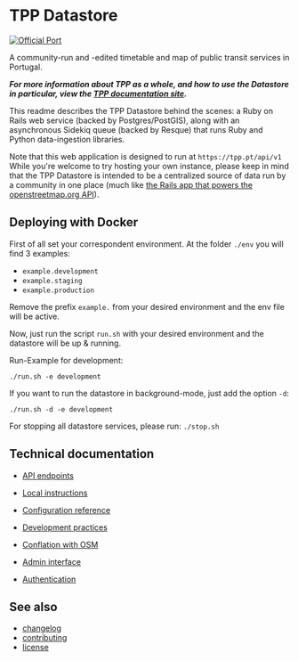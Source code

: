 # TPP Datastore

[![Official Port](https://img.shields.io/badge/Port-8004-blue.svg)](https://github.com/tpportugal/tpp/blob/master/PORTS.md)

A community-run and -edited timetable and map of public transit services in Portugal.

***For more information about TPP as a whole, and how to use the Datastore in particular, view the [TPP documentation site](https://tpp.pt/documentation).***

This readme describes the TPP Datastore behind the scenes: a Ruby on Rails web service (backed by Postgres/PostGIS), along with an asynchronous Sidekiq queue (backed by Resque) that runs Ruby and Python data-ingestion libraries.

Note that this web application is designed to run at `https://tpp.pt/api/v1` While you're welcome to try hosting your own instance, please keep in mind that the TPP Datastore is intended to be a centralized source of data run by a community in one place (much like [the Rails app that powers the openstreetmap.org API](https://github.com/openstreetmap/openstreetmap-website)).

## Deploying with Docker
First of all set your correspondent environment. At the folder `./env` you will find 3 examples:
 - `example.development`
 - `example.staging`
 - `example.production`  

Remove the prefix `example.` from your desired environment and the env file will be active.

Now, just run the script `run.sh` with your desired environment and the datastore will be up & running.

Run-Example for development:

  `./run.sh -e development`

If you want to run the datastore in background-mode, just add the option `-d`:

 `./run.sh -d -e development`

For stopping all datastore services, please run:
 `./stop.sh`


## Technical documentation

- [API endpoints](https://tpp.pt/documentation/datastore/api-endpoints.html)
- [Local instructions](doc/local-instructions.md)

- [Configuration reference](doc/configuration.md)
- [Development practices](doc/development-practices.md)
- [Conflation with OSM](doc/conflation-with-osm.md)
- [Admin interface](doc/admin-interface.md)
- [Authentication](doc/authentication.md)

## See also

- [changelog](CHANGELOG.md)
- [contributing](CONTRIBUTING.md)
- [license](LICENSE.txt)
